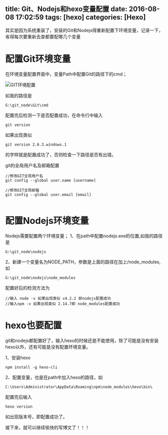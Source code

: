 title: Git、Nodejs和hexo变量配置
date: 2016-08-08 17:02:59
tags: [hexo]
categories: [Hexo]
---

其实是因为系统重装了，安装的Git和Nodejs得重新配置下环境变量，记录一下，省得每次要重新去查都要配哪几个变量<!--more -->

# 配置Git环境变量

在环境变量配置界面中，变量Path中配置Git的路径下的cmd；

![GIT环境配置](http://obl32g9cf.bkt.clouddn.com/git%E9%85%8D%E7%BD%AE.png)

如我的路径是

```
G:\git_node\Git\cmd
```

配置完后检测一下是否配置成功，在命令行中输入

```
git version
```

如果出现类似

```
git version 2.6.3.windows.1

```

的字样就是配置成功了，否则检查一下路径是否有出错。

git的全局用户名及邮箱配置

```
//修改GIT全局用户名
git config --global user.name [username]

//修改GIT全局邮箱
git config --global user.email [email]
 
```

# 配置Nodejs环境变量

Nodejs需要配置两个环境变量；
1、在path中配置nodejs.exe的位置,如我的路径是

```
G:\git_node\nodejs
```

2、新建一个变量名为NODE_PATH，参数是上面的路径在加上/node_modules,如

```
G:\git_node\nodejs\node_modules
```

配置好后的检测方法为
```
//输入 node -v 如果出现类似 v4.2.2 即nodejs配置成功
//输入npm -v 如果出现类似 2.14.7即 node_modules配置成功
```

# hexo也要配置 

git和nodejs都配置好了，输入hexo的时候还是不能使用，除了可能是没有安装hexo以外，还有可能是没有配置环境变量。

1、安装hexo
```
npm install -g hexo-cli
```

2、配置变量，也是在path中加入hexo的路径，如

```
C:\Users\Administrator\AppData\Roaming\npm\node_modules\hexo\bin\
```

配置完后输入

```
hexo version
```
如出现版本号，即配置成功了。

接下来，就可以继续愉快的写博文了！！！
